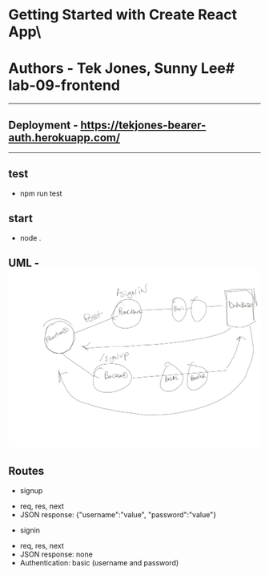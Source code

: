 # Getting Started with Create React App\


# Authors - Tek Jones, Sunny Lee# lab-09-frontend



---

## Deployment - https://tekjones-bearer-auth.herokuapp.com/
---

## test
- npm run test

## start
- node .

## UML - ![UML](./uml.png)

## Routes
* signup
- req, res, next
- JSON response: {"username":"value", "password":"value"}

* signin
- req, res, next
- JSON response: none
- Authentication: basic (username and password)


